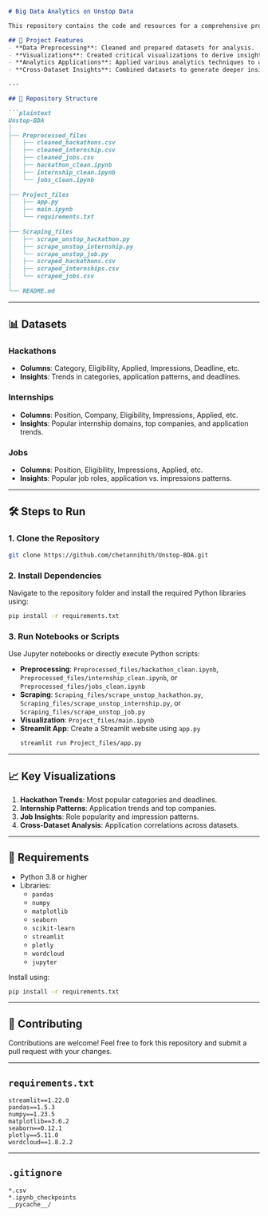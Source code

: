 ```markdown
# Big Data Analytics on Unstop Data

This repository contains the code and resources for a comprehensive project on **Big Data Analytics**. The project involves data scraping, preprocessing, creating visualizations, and applying analytics techniques to analyze hackathons, internships, and job datasets scraped from the Unstop platform.

## 🚀 Project Features
- **Data Preprocessing**: Cleaned and prepared datasets for analysis.
- **Visualizations**: Created critical visualizations to derive insights.
- **Analytics Applications**: Applied various analytics techniques to uncover hidden patterns.
- **Cross-Dataset Insights**: Combined datasets to generate deeper insights.

---

## 📂 Repository Structure

```plaintext
Unstop-BDA
│
├── Preprocessed_files
│   ├── cleaned_hackathons.csv
│   ├── cleaned_internship.csv
│   ├── cleaned_jobs.csv
│   ├── hackathon_clean.ipynb
│   ├── internship_clean.ipynb
│   └── jobs_clean.ipynb
│
├── Project_files
│   ├── app.py
│   ├── main.ipynb
│   └── requirements.txt
│
├── Scraping_files
│   ├── scrape_unstop_hackathon.py
│   ├── scrape_unstop_internship.py
│   └── scrape_unstop_job.py
│   ├── scraped_hackathons.csv
│   ├── scraped_internships.csv
│   └── scraped_jobs.csv
│
└── README.md
```

---

## 📊 Datasets

### Hackathons
- **Columns**: Category, Eligibility, Applied, Impressions, Deadline, etc.
- **Insights**: Trends in categories, application patterns, and deadlines.

### Internships
- **Columns**: Position, Company, Eligibility, Impressions, Applied, etc.
- **Insights**: Popular internship domains, top companies, and application trends.

### Jobs
- **Columns**: Position, Eligibility, Impressions, Applied, etc.
- **Insights**: Popular job roles, application vs. impressions patterns.

---

## 🛠️ Steps to Run

### 1. Clone the Repository
```bash
git clone https://github.com/chetannihith/Unstop-BDA.git
```

### 2. Install Dependencies
Navigate to the repository folder and install the required Python libraries using:
```bash
pip install -r requirements.txt
```

### 3. Run Notebooks or Scripts
Use Jupyter notebooks or directly execute Python scripts:
- **Preprocessing**: `Preprocessed_files/hackathon_clean.ipynb`, `Preprocessed_files/internship_clean.ipynb`, or `Preprocessed_files/jobs_clean.ipynb`
- **Scraping**: `Scraping_files/scrape_unstop_hackathon.py`, `Scraping_files/scrape_unstop_internship.py`, or `Scraping_files/scrape_unstop_job.py`
- **Visualization**: `Project_files/main.ipynb`
- **Streamlit App**: Create a Streamlit website using `app.py`
  ```bash
  streamlit run Project_files/app.py
  ```

---

## 📈 Key Visualizations
1. **Hackathon Trends**: Most popular categories and deadlines.
2. **Internship Patterns**: Application trends and top companies.
3. **Job Insights**: Role popularity and impression patterns.
4. **Cross-Dataset Analysis**: Application correlations across datasets.

---

## 📜 Requirements
- Python 3.8 or higher
- Libraries:
  - `pandas`
  - `numpy`
  - `matplotlib`
  - `seaborn`
  - `scikit-learn`
  - `streamlit`
  - `plotly`
  - `wordcloud`
  - `jupyter`

Install using:
```bash
pip install -r requirements.txt
```

---

## 🤝 Contributing
Contributions are welcome! Feel free to fork this repository and submit a pull request with your changes.

---

## `requirements.txt`

```plaintext
streamlit==1.22.0
pandas==1.5.3
numpy==1.23.5
matplotlib==3.6.2
seaborn==0.12.1
plotly==5.11.0
wordcloud==1.8.2.2
```

---

## `.gitignore`

```plaintext
*.csv
*.ipynb_checkpoints
__pycache__/
```
```
